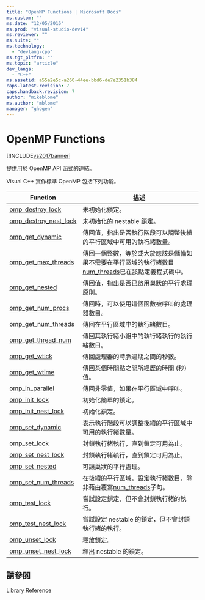 ```yaml
---
title: "OpenMP Functions | Microsoft Docs"
ms.custom: ""
ms.date: "12/05/2016"
ms.prod: "visual-studio-dev14"
ms.reviewer: ""
ms.suite: ""
ms.technology: 
  - "devlang-cpp"
ms.tgt_pltfrm: ""
ms.topic: "article"
dev_langs: 
  - "C++"
ms.assetid: a55a2e5c-a260-44ee-bbd6-de7e2351b384
caps.latest.revision: 7
caps.handback.revision: 7
author: "mikeblome"
ms.author: "mblome"
manager: "ghogen"
---
```

# OpenMP Functions
[!INCLUDE[vs2017banner](../../../assembler/inline/includes/vs2017banner.md)]

提供用於 OpenMP API 函式的連結。  
  
 Visual C\+\+ 實作標準 OpenMP 包括下列功能。  
  
|Function|描述|  
|--------------|--------|  
|[omp\_destroy\_lock](../../../parallel/openmp/reference/omp-destroy-lock.md)|未初始化鎖定。|  
|[omp\_destroy\_nest\_lock](../../../parallel/openmp/reference/omp-destroy-nest-lock.md)|未初始化的 nestable 鎖定。|  
|[omp\_get\_dynamic](../../../parallel/openmp/reference/omp-get-dynamic.md)|傳回值，指出是否執行階段可以調整後續的平行區域中可用的執行緒數量。|  
|[omp\_get\_max\_threads](../../../parallel/openmp/reference/omp-get-max-threads.md)|傳回一個整數，等於或大於應該是儲備如果不需要在平行區域的執行緒數目[num\_threads](../../../parallel/openmp/reference/num-threads.md)已在該點定義程式碼中。|  
|[omp\_get\_nested](../../../parallel/openmp/reference/omp-get-nested.md)|傳回值，指出是否已啟用巢狀的平行處理原則。|  
|[omp\_get\_num\_procs](../../../parallel/openmp/reference/omp-get-num-procs.md)|傳回時，可以使用這個函數被呼叫的處理器數目。|  
|[omp\_get\_num\_threads](../../../parallel/openmp/reference/omp-get-num-threads.md)|傳回在平行區域中的執行緒數目。|  
|[omp\_get\_thread\_num](../../../parallel/openmp/reference/omp-get-thread-num.md)|傳回其執行緒小組中的執行緒執行的執行緒數目。|  
|[omp\_get\_wtick](../../../parallel/openmp/reference/omp-get-wtick.md)|傳回處理器的時脈週期之間的秒數。|  
|[omp\_get\_wtime](../../../parallel/openmp/reference/omp-get-wtime.md)|傳回某個時間點之間所經歷的時間 \(秒\) 值。|  
|[omp\_in\_parallel](../../../parallel/openmp/reference/omp-in-parallel.md)|傳回非零值，如果在平行區域中呼叫。|  
|[omp\_init\_lock](../../../parallel/openmp/reference/omp-init-lock.md)|初始化簡單的鎖定。|  
|[omp\_init\_nest\_lock](../../../parallel/openmp/reference/omp-init-nest-lock.md)|初始化鎖定。|  
|[omp\_set\_dynamic](../../../parallel/openmp/reference/omp-set-dynamic.md)|表示執行階段可以調整後續的平行區域中可用的執行緒數量。|  
|[omp\_set\_lock](../../../parallel/openmp/reference/omp-set-lock.md)|封鎖執行緒執行，直到鎖定可用為止。|  
|[omp\_set\_nest\_lock](../../../parallel/openmp/reference/omp-set-nest-lock.md)|封鎖執行緒執行，直到鎖定可用為止。|  
|[omp\_set\_nested](../../../parallel/openmp/reference/omp-set-nested.md)|可讓巢狀的平行處理。|  
|[omp\_set\_num\_threads](../../../parallel/openmp/reference/omp-set-num-threads.md)|在後續的平行區域，設定執行緒數目，除非藉由覆寫[num\_threads](../../../parallel/openmp/reference/num-threads.md)子句。|  
|[omp\_test\_lock](../../../parallel/openmp/reference/omp-test-lock.md)|嘗試設定鎖定，但不會封鎖執行緒的執行。|  
|[omp\_test\_nest\_lock](../../../parallel/openmp/reference/omp-test-nest-lock.md)|嘗試設定 nestable 的鎖定，但不會封鎖執行緒的執行。|  
|[omp\_unset\_lock](../../../parallel/openmp/reference/omp-unset-lock.md)|釋放鎖定。|  
|[omp\_unset\_nest\_lock](../../../parallel/openmp/reference/omp-unset-nest-lock.md)|釋出 nestable 的鎖定。|  
  
## 請參閱  
 [Library Reference](../../../parallel/openmp/reference/openmp-library-reference.md)